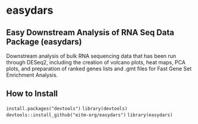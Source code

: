 # easydars
## Easy Downstream Analysis of RNA Seq Data Package (easydars) 
Downstream analysis of bulk RNA sequencing data that has been run through DESeq2, including the creation of volcano plots, heat maps, PCA plots, and preparation of ranked genes lists and .gmt files for Fast Gene Set Enrichment Analysis.

## How to Install
`install.packages("devtools")`
`library(devtools)`
`devtools::install_github("eitm-org/easydars")`
`library(easydars)`

